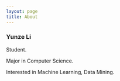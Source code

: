 ```yaml
---
layout: page
title: About
---
```


### Yunze Li

Student.

Major in Computer Science.

Interested in Machine Learning, Data Mining.
